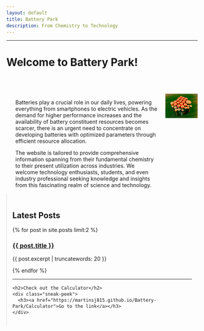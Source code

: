 ```yaml
---
layout: default
title: Battery Park
description: From Chemistry to Technology
---
```


---

# Welcome to Battery Park!
<br><br>

<div class="content-container">
  <!-- Main Content Area -->
  <div class="columns">
    <div class="column">
      <ul> Batteries play a crucial role in our daily lives, powering everything from smartphones to electric vehicles. As the demand for higher performance increases and the availability of battery constituent resources becomes scarcer, there is an urgent need to concentrate on developing batteries with optimized parameters through efficient resource allocation. </ul>
      <ul> The website is tailored to provide comprehensive information spanning from their fundamental chemistry to their present utilization across industries. We welcome technology enthusiasts, students, and even industry professional seeking knowledge and insights from this fascinating realm of science and technology. </ul>
    </div>
    <div class="column">
      <img src="https://github.com/donghee1025/Battery-Park/blob/main2/docs/image_home.jpg?raw=true" alt="ECell" style="width:500px; height:auto;">
    </div>
  </div>

  <!-- Sidebar Area -->
  <aside class="sidebar" style="flex: 30%; padding: 15px; border-left: 1px solid #ddd;">
    <h2>Latest Posts</h2>
    {% for post in site.posts limit:2 %}
      <div class="sneak-peek">
        <h3><a href={{post.url}}>{{ post.title }}</a></h3>
        <p>{{ post.excerpt | truncatewords: 20 }}</p>
      </div>
    {% endfor %}
    <hr>
    
    <h2>Check out the Calculator</h2>
    <div class="sneak-peek">
      <h3><a href="https://martinsj815.github.io/Battery-Park/Calculator">Go to the link</a></h3>
    </div>
  </aside>
</div>
